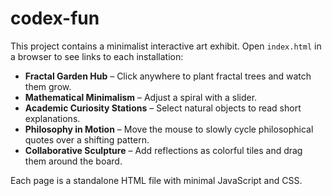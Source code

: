 # codex-fun

This project contains a minimalist interactive art exhibit. Open `index.html` in a browser to see links to each installation:

- **Fractal Garden Hub** – Click anywhere to plant fractal trees and watch them grow.
- **Mathematical Minimalism** – Adjust a spiral with a slider.
- **Academic Curiosity Stations** – Select natural objects to read short explanations.
- **Philosophy in Motion** – Move the mouse to slowly cycle philosophical quotes over a shifting pattern.
- **Collaborative Sculpture** – Add reflections as colorful tiles and drag them around the board.


Each page is a standalone HTML file with minimal JavaScript and CSS.
